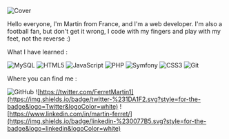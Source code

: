 ![Cover](https://github.com/MartinFerret/MartinFerret/blob/main/avatar(1).png) 

Hello everyone, I'm Martin from France, and I'm a web developer. I'm also a football fan, but don't get it wrong, I code with my fingers and play with my feet, not the reverse :)

What I have learned :


![MySQL](https://img.shields.io/badge/mysql-%2300f.svg?style=for-the-badge&logo=mysql&logoColor=white)
![HTML5](https://img.shields.io/badge/html5-%23E34F26.svg?style=for-the-badge&logo=html5&logoColor=white)
![JavaScript](https://img.shields.io/badge/javascript-%23323330.svg?style=for-the-badge&logo=javascript&logoColor=%23F7DF1E)
![PHP](https://img.shields.io/badge/php-%23777BB4.svg?style=for-the-badge&logo=php&logoColor=white)
![Symfony](https://img.shields.io/badge/symfony-%23000000.svg?style=for-the-badge&logo=symfony&logoColor=white)
![CSS3](https://img.shields.io/badge/css3-%231572B6.svg?style=for-the-badge&logo=css3&logoColor=white)
![Git](https://img.shields.io/badge/git-%23F05033.svg?style=for-the-badge&logo=git&logoColor=white)

Where you can find me :

![GitHub](https://img.shields.io/badge/github-%23121011.svg?style=for-the-badge&logo=github&logoColor=white)
![https://twitter.com/FerretMartin1](https://img.shields.io/badge/twitter-%231DA1F2.svg?style=for-the-badge&logo=Twitter&logoColor=white)
![https://www.linkedin.com/in/martin-ferret/](https://img.shields.io/badge/linkedin-%230077B5.svg?style=for-the-badge&logo=linkedin&logoColor=white)


